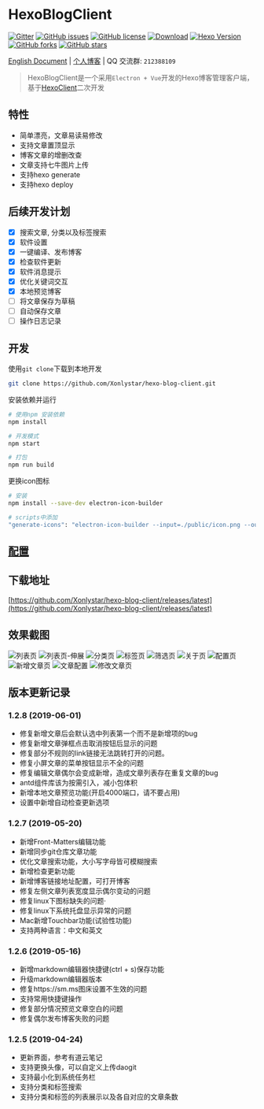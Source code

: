 # HexoBlogClient


[![Gitter](https://img.shields.io/gitter/room/Xonlystar/hexo-blog-client.svg)](https://gitter.im/hexo-blog-client/Lobby?utm_source=badge) 
[![GitHub issues](https://img.shields.io/github/issues/Xonlystar/hexo-blog-client.svg)](https://github.com/Xonlystar/hexo-blog-client/issues) 
[![GitHub license](https://img.shields.io/github/license/Xonlystar/hexo-blog-client.svg)](https://github.com/Xonlystar/hexo-blog-client/blob/master/LICENSE) 
[![Download](https://img.shields.io/badge/downloads-master-green.svg)](https://codeload.github.com/Xonlystar/hexo-blog-client/zip/master) [![Hexo Version](https://img.shields.io/badge/hexo-%3E%3D%203.0-blue.svg)](http://hexo.io) 
[![GitHub forks](https://img.shields.io/github/forks/Xonlystar/hexo-blog-client.svg)](https://github.com/Xonlystar/hexo-blog-client/network) 
[![GitHub stars](https://img.shields.io/github/stars/Xonlystar/hexo-blog-client.svg)](https://github.com/Xonlystar/hexo-blog-client/stargazers)

 [English Document](./README_EN.md) | [个人博客](https://blog.onlystar.site) | QQ 交流群: `212388109`
> HexoBlogClient是一个采用`Electron + Vue`开发的Hexo博客管理客户端，基于[HexoClient](https://github.com/gaoyoubo/hexo-client.git)二次开发

## 特性
  - 简单漂亮，文章易读易修改
  - 支持文章置顶显示
  - 博客文章的增删改查
  - 文章支持七牛图片上传
  - 支持hexo generate
  - 支持hexo deploy

## 后续开发计划
- [x] 搜索文章, 分类以及标签搜索
- [x] 软件设置
- [x] 一键编译、发布博客
- [x] 检查软件更新
- [x] 软件消息提示
- [x] 优化关键词交互
- [x] 本地预览博客
- [ ] 将文章保存为草稿
- [ ] 自动保存文章
- [ ] 操作日志记录

## 开发
使用`git clone`下载到本地开发
```bash
git clone https://github.com/Xonlystar/hexo-blog-client.git
```
安装依赖并运行
```bash
# 使用npm 安装依赖
npm install

# 开发模式
npm start

# 打包
npm run build
```

更换icon图标
```bash
# 安装
npm install --save-dev electron-icon-builder

# scripts中添加
"generate-icons": "electron-icon-builder --input=./public/icon.png --output=build --flatten"
```
## [配置](https://blog.onlystar.site/2018/10/21/hexoblogclient-shi-yong-zhi-nan/)

## 下载地址
[https://github.com/Xonlystar/hexo-blog-client/releases/latest](https://github.com/Xonlystar/hexo-blog-client/releases/latest)

## 效果截图

![列表页](https://user-images.githubusercontent.com/19361551/57982641-93749280-7a7a-11e9-9dd8-485943d71f78.png)
![列表页-伸展](https://user-images.githubusercontent.com/19361551/57982663-054cdc00-7a7b-11e9-8251-48c94fddc6be.png)
![分类页](https://user-images.githubusercontent.com/19361551/57982655-f5cd9300-7a7a-11e9-9566-5da49f1b3d77.png)
![标签页](https://user-images.githubusercontent.com/19361551/57982661-01b95500-7a7b-11e9-8b63-f4726d9a30d1.png)
![筛选页](https://user-images.githubusercontent.com/19361551/57982697-712f4480-7a7b-11e9-88c5-268f22bfccd2.png)
![关于页](https://user-images.githubusercontent.com/19361551/57982878-9fae1f00-7a7d-11e9-9061-0d0a05b11844.png)
![配置页](https://user-images.githubusercontent.com/19361551/57982906-11866880-7a7e-11e9-9537-f0a42d4a0ab4.png)
![新增文章页](https://user-images.githubusercontent.com/19361551/57982917-1f3bee00-7a7e-11e9-8107-a8022116f0a0.png)
![文章配置](https://user-images.githubusercontent.com/19361551/57982991-362f1000-7a7f-11e9-9800-eb49309584a4.png)
![修改文章页](https://user-images.githubusercontent.com/19361551/57982954-c3259980-7a7e-11e9-9689-729b3f519a44.png)

## 版本更新记录
### 1.2.8 (2019-06-01)
- 修复新增文章后会默认选中列表第一个而不是新增项的bug
- 修复新增文章弹框点击取消按钮后显示的问题
- 修复部分不规则的link链接无法跳转打开的问题。
- 修复小屏文章的菜单按钮显示不全的问题
- 修复编辑文章偶尔会变成新增，造成文章列表存在重复文章的bug
- antd组件库该为按需引入，减小包体积
- 新增本地文章预览功能(开启4000端口，请不要占用)
- 设置中新增自动检查更新选项

### 1.2.7 (2019-05-20)
- 新增Front-Matters编辑功能
- 新增同步git仓库文章功能
- 优化文章搜索功能，大小写字母皆可模糊搜索
- 新增检查更新功能
- 新增博客链接地址配置，可打开博客
- 修复左侧文章列表宽度显示偶尔变动的问题
- 修复linux下图标缺失的问题·
- 修复linux下系统托盘显示异常的问题
- Mac新增Touchbar功能(试验性功能)
- 支持两种语言：中文和英文

### 1.2.6 (2019-05-16)
- 新增markdown编辑器快捷键(ctrl + s)保存功能
- 升级markdown编辑器版本
- 修复https://sm.ms图床设置不生效的问题
- 支持常用快捷键操作
- 修复部分情况预览文章空白的问题
- 修复偶尔发布博客失败的问题

### 1.2.5 (2019-04-24)
- 更新界面，参考有道云笔记
- 支持更换头像，可以自定义上传daogit
- 支持最小化到系统任务栏
- 支持分类和标签搜索
- 支持分类和标签的列表展示以及各自对应的文章条数